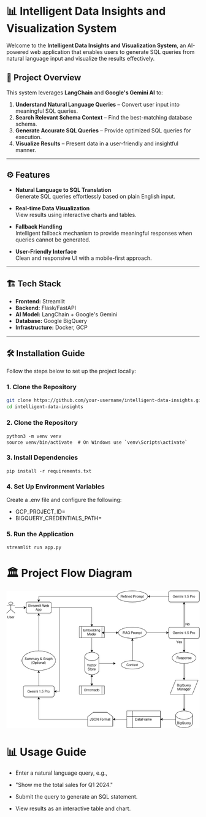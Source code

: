 # 📊 Intelligent Data Insights and Visualization System

Welcome to the **Intelligent Data Insights and Visualization System**, an AI-powered web application that enables users to generate SQL queries from natural language input and visualize the results effectively.

## 🚀 Project Overview

This system leverages **LangChain** and **Google's Gemini AI** to:

1. **Understand Natural Language Queries** – Convert user input into meaningful SQL queries.
2. **Search Relevant Schema Context** – Find the best-matching database schema.
3. **Generate Accurate SQL Queries** – Provide optimized SQL queries for execution.
4. **Visualize Results** – Present data in a user-friendly and insightful manner.

---

## ⚙️ Features

- **Natural Language to SQL Translation**  
  Generate SQL queries effortlessly based on plain English input.

- **Real-time Data Visualization**  
  View results using interactive charts and tables.

- **Fallback Handling**  
  Intelligent fallback mechanism to provide meaningful responses when queries cannot be generated.

- **User-Friendly Interface**  
  Clean and responsive UI with a mobile-first approach.

---

## 🏗️ Tech Stack

- **Frontend:** Streamlit  
- **Backend:** Flask/FastAPI  
- **AI Model:** LangChain + Google's Gemini  
- **Database:** Google BigQuery  
- **Infrastructure:** Docker, GCP  

---

## 🛠️ Installation Guide

Follow the steps below to set up the project locally:

### 1. Clone the Repository

```bash
git clone https://github.com/your-username/intelligent-data-insights.git
cd intelligent-data-insights
```

### 2. Clone the Repository
```
python3 -m venv venv
source venv/bin/activate  # On Windows use `venv\Scripts\activate`
```

### 3. Install Dependencies
```
pip install -r requirements.txt
```

### 4. Set Up Environment Variables
Create a .env file and configure the following:
- GCP_PROJECT_ID=
- BIGQUERY_CREDENTIALS_PATH=

### 5. Run the Application
```
streamlit run app.py
```

# 🏛️ Project Flow Diagram
![Alt text](data/flow_diagram.png)

# 📊 Usage Guide

- Enter a natural language query, e.g.,
- "Show me the total sales for Q1 2024."

- Submit the query to generate an SQL statement.

- View results as an interactive table and chart.
